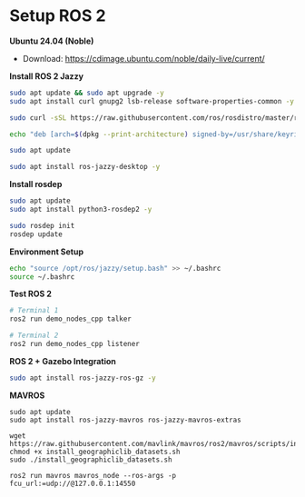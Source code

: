 # Setup ROS 2

**Ubuntu 24.04 (Noble)**
- Download: https://cdimage.ubuntu.com/noble/daily-live/current/

**Install ROS 2 Jazzy**
```bash
sudo apt update && sudo apt upgrade -y
sudo apt install curl gnupg2 lsb-release software-properties-common -y

sudo curl -sSL https://raw.githubusercontent.com/ros/rosdistro/master/ros.key -o /usr/share/keyrings/ros-archive-keyring.gpg

echo "deb [arch=$(dpkg --print-architecture) signed-by=/usr/share/keyrings/ros-archive-keyring.gpg] http://packages.ros.org/ros2/ubuntu noble main" | sudo tee /etc/apt/sources.list.d/ros2.list > /dev/null

sudo apt update

sudo apt install ros-jazzy-desktop -y
```

**Install rosdep**
```bash
sudo apt update
sudo apt install python3-rosdep2 -y

sudo rosdep init
rosdep update
```

**Environment Setup**
```bash
echo "source /opt/ros/jazzy/setup.bash" >> ~/.bashrc
source ~/.bashrc
```

**Test ROS 2**
```bash
# Terminal 1
ros2 run demo_nodes_cpp talker

# Terminal 2
ros2 run demo_nodes_cpp listener
```

**ROS 2 + Gazebo Integration**
```bash
sudo apt install ros-jazzy-ros-gz -y
```

**MAVROS**
```
sudo apt update
sudo apt install ros-jazzy-mavros ros-jazzy-mavros-extras

wget https://raw.githubusercontent.com/mavlink/mavros/ros2/mavros/scripts/install_geographiclib_datasets.sh
chmod +x install_geographiclib_datasets.sh
sudo ./install_geographiclib_datasets.sh
```

```
ros2 run mavros mavros_node --ros-args -p fcu_url:=udp://@127.0.0.1:14550
```